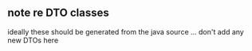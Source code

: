 ## note re DTO classes

ideally these should be generated from the java source ... don't add any new DTOs here
